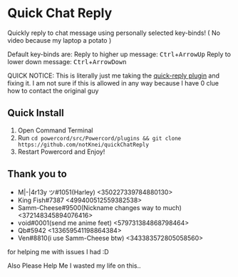 # Quick Chat Reply
Quickly reply to chat message using personally selected key-binds!
( No video because my laptop a potato ) 

Default key-binds are:
  Reply to higher up message: <kbd>Ctrl</kbd>+<kbd>ArrowUp</kbd>
  Reply to lower down message: <kbd>Ctrl</kbd>+<kbd>ArrowDown</kbd>

QUICK NOTICE: This is literally just me taking the [quick-reply plugin](https://github.com/relative/quick-reply) and fixing it.
I am not sure if this is allowed in any way because I have 0 clue how to contact the original guy
## Quick Install
1. Open Command Terminal
2. Run `cd powercord/src/Powercord/plugins && git clone https://github.com/notKnei/quickChatReply`
3. Restart Powercord and Enjoy!

## Thank you to
- M|-|4r13y ツ#1051(Harley) <350227339784880130>
- King Fish#7387 <499400512559382538>
- Samm-Cheese#9500(Nickname changes way to much) <372148345894076416>
- ѵοіd#0001(send me anime feet) <579731384868798464>
- Qb#5942 <133659541198864384>
- Ven#8810(i use Samm-Cheese btw) <343383572805058560>

for helping me with issues I had :D

Also Please Help Me I wasted my life on this..